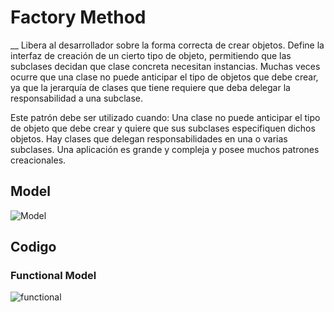 # Factory Method


__ Libera al desarrollador sobre la forma correcta de crear objetos. Define la interfaz de creación de un cierto tipo de objeto, permitiendo que las subclases decidan que clase concreta necesitan instancias.
Muchas veces ocurre que una clase no puede anticipar el tipo de objetos que debe crear, ya que la jerarquía de clases que tiene requiere que deba delegar la responsabilidad a una subclase.

Este patrón debe ser utilizado cuando:
Una clase no puede anticipar el tipo de objeto que debe crear y quiere que sus subclases especifiquen dichos objetos.
Hay clases que delegan responsabilidades en una o varias subclases. Una aplicación es grande y compleja y posee muchos patrones creacionales.

## Model
![Model](Factory_Method.png)

## Codigo

### Functional Model
  ![functional](exercise/java_model/functional.png)


